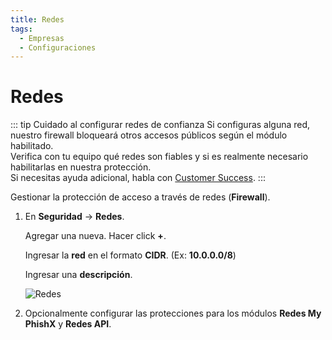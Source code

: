 ```yaml
---
title: Redes
tags:
  - Empresas
  - Configuraciones
---
```

# Redes

::: tip Cuidado al configurar redes de confianza
Si configuras alguna red, nuestro firewall bloqueará otros accesos públicos según el módulo habilitado.<br>
Verifica con tu equipo qué redes son fiables y si es realmente necesario habilitarlas en nuestra protección.<br>
Si necesitas ayuda adicional, habla con [Customer Success](mailto:cs@phishx.io).
:::

Gestionar la protección de acceso a través de redes (**Firewall**).

1. En **Seguridad** -> **Redes**.

   Agregar una nueva. Hacer click **+**.

   Ingresar la **red** en el formato **CIDR**. (Ex: **10.0.0.0/8**)

   Ingresar una **descripción**.

   ![Redes](https://cdn.phishx.io/phishx-docs/images/phishx_companies_networks_01.webp)

2. Opcionalmente configurar las protecciones para los módulos **Redes My PhishX** y **Redes API**.

